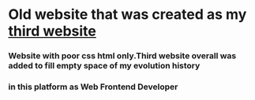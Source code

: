 # Old website that was created as my [third website](https://danyatcode.github.io/weareclemo/)
###  Website with poor css html only.Third website overall was added to fill empty space of my evolution history 
### in this platform as Web Frontend Developer
 
